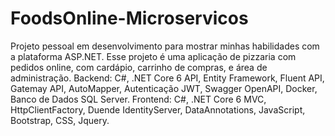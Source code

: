 # FoodsOnline-Microservicos

Projeto pessoal em desenvolvimento para mostrar minhas habilidades com a plataforma ASP.NET. Esse projeto é uma aplicação de pizzaria com pedidos online, com cardápio, carrinho de compras, e área de administração.
Backend: C#, .NET Core 6 API, Entity Framework, Fluent API, Gatemay API, AutoMapper, Autenticação JWT, Swagger OpenAPI, Docker, Banco de Dados SQL Server.
Frontend: C#, .NET Core 6 MVC, HttpClientFactory, Duende IdentityServer, DataAnnotations, JavaScript, Bootstrap, CSS, Jquery.

